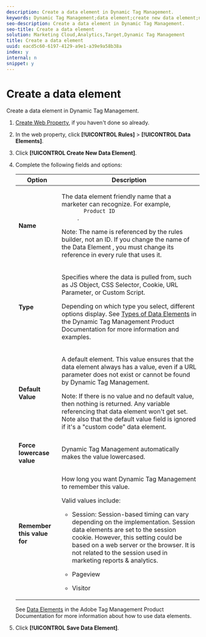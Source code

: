 ```yaml
---
description: Create a data element in Dynamic Tag Management.
keywords: Dynamic Tag Management;data element;create new data element;name;type;default value;force lowercase value;remember this value for
seo-description: Create a data element in Dynamic Tag Management.
seo-title: Create a data element
solution: Marketing Cloud,Analytics,Target,Dynamic Tag Management
title: Create a data element
uuid: eacd5c60-6197-4129-a9e1-a39e9a58b38a
index: y
internal: n
snippet: y
---
```


# Create a data element

Create a data element in Dynamic Tag Management.

1. [Create Web Property](../../implement/c-implement-with-dtm/t-create-web-property.md#task_960467FBB7A54499AC228CB3AA3C4123), if you haven't done so already.
1. In the web property, click **[!UICONTROL Rules]** > **[!UICONTROL Data Elements]**.
1. Click **[!UICONTROL Create New Data Element]**.
1. Complete the following fields and options:

   <table id="choicetable_681F7D5B86534FF0B6DB67E117B8E381"> 
    <thead class="chhead sthead"> 
      <th class="choptionhd"> Option</th> 
      <th class="chdeschd"> Description</th> 
    </thead> 
    <tr class="chrow strow"> 
      <td class="choption"><strong>Name</strong></td> 
      <td class="chdesc stentry"> <p>The data element friendly name that a marketer can recognize. For example, 
        <code>
          Product ID
        </code>. </p> <p> <p>Note:  The name is referenced by the rules builder, not an ID. If you change the name of the Data Element , you must change its reference in every rule that uses it. </p> </p> </td> 
    </tr> 
    <tr class="chrow strow"> 
      <td class="choption"><strong>Type</strong></td> 
      <td class="chdesc stentry"> <p> Specifies where the data is pulled from, such as JS Object, CSS Selector, Cookie, URL Parameter, or Custom Script. </p> <p>Depending on which type you select, different options display. See <a href="https://marketing.adobe.com/resources/help/en_US/dtm/data_elements.html" format="html" scope="external"> Types of Data Elements</a> in the Dynamic Tag Management Product Documentation for more information and examples. </p> </td> 
    </tr> 
    <tr class="chrow strow"> 
      <td class="choption"><strong>Default Value</strong></td> 
      <td class="chdesc stentry"> <p>A default element. This value ensures that the data element always has a value, even if a URL parameter does not exist or cannot be found by Dynamic Tag Management. </p> <p> <p>Note:  If there is no value and no default value, then nothing is returned. Any variable referencing that data element won't get set. Note also that the default value field is ignored if it's a "custom code" data element. </p> </p> </td> 
    </tr> 
    <tr class="chrow strow"> 
      <td class="choption"><strong>Force lowercase value</strong></td> 
      <td class="chdesc stentry"> <p>Dynamic Tag Management automatically makes the value lowercased. </p> </td> 
    </tr> 
    <tr class="chrow strow"> 
      <td class="choption"><strong>Remember this value for</strong></td> 
      <td class="chdesc stentry"> <p>How long you want Dynamic Tag Management to remember this value. </p> <p> Valid values include: </p> 
      <ul id="ul_52F6CD8FC22942208F3F45492E914104"> 
        <li id="li_32E4366C5B2E46D788CD8478620FE3E0"> <p>Session: Session-based timing can vary depending on the implementation. Session data elements are set to the session cookie. However, this setting could be based on a web server or the browser. It is not related to the session used in marketing reports &amp; analytics. </p> </li> 
        <li id="li_8A944564BF7643E4B21F0EF2394B3FE8"> <p>Pageview </p> </li> 
        <li id="li_5C8A2F2392FD475AA89DDA7D5B5CF88B"> <p>Visitor </p> </li> 
      </ul> </td> 
    </tr> 
   </table>

   See [Data Elements](https://marketing.adobe.com/resources/help/en_US/dtm/data_elements.html) in the Adobe Tag Management Product Documentation for more information about how to use data elements.
1. Click **[!UICONTROL Save Data Element]**.
